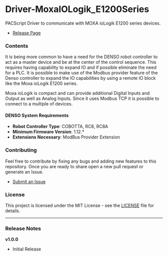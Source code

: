 # Driver-MoxaIOLogik_E1200Series

PACScript Driver to communicate with MOXA ioLogik E1200 series devices. 

- [Release Page](https://github.com/DENSO-2DLab/RC8_Driver-MoxaIOLogik_E1200Series/releases)

### Contents

It is being more common to have a need for the DENSO robot controller to act as a master device and be at the center of the control sequence. This requires having capability to expand IO and if possible eliminate the need for a PLC. It is possible to make use of the Modbus provider feature of the Denso controller to expand the IO capabilities by using a remote IO block like the Moxa ioLogik E1200 series. 

Moxa ioLogik is compact and can provide additional Digital Inputs and Output as well as Analog Inputs. Since it uses Modbus TCP it is possible to connect to a multiple of devices.

#### DENSO System Requirements

- **Robot Controller Type**: COBOTTA, RC8, RC8A
- **Minimum Firmware Version**: 1.12.*
- **Extensions Necessary**: ModBus Provider Extension

### Contributing 

Feel free to contribute by fixing any bugs and adding new features to this repository. 
Once you are ready to share open a new pull request or generate an Issue. 
- [Submit an Issue](https://github.com/DENSO-2DLab/RC8_Driver-MoxaIOLogik_E1200Series/pulls)

### License 

This project is licensed under the MIT License - see the [LICENSE](LICENSE) file for details.

---

### Release Notes 

**v1.0.0** 
- Initial Release
